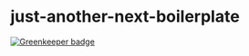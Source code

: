 # just-another-next-boilerplate

[![Greenkeeper badge](https://badges.greenkeeper.io/SirMoustache/just-another-next-boilerplate.svg)](https://greenkeeper.io/)